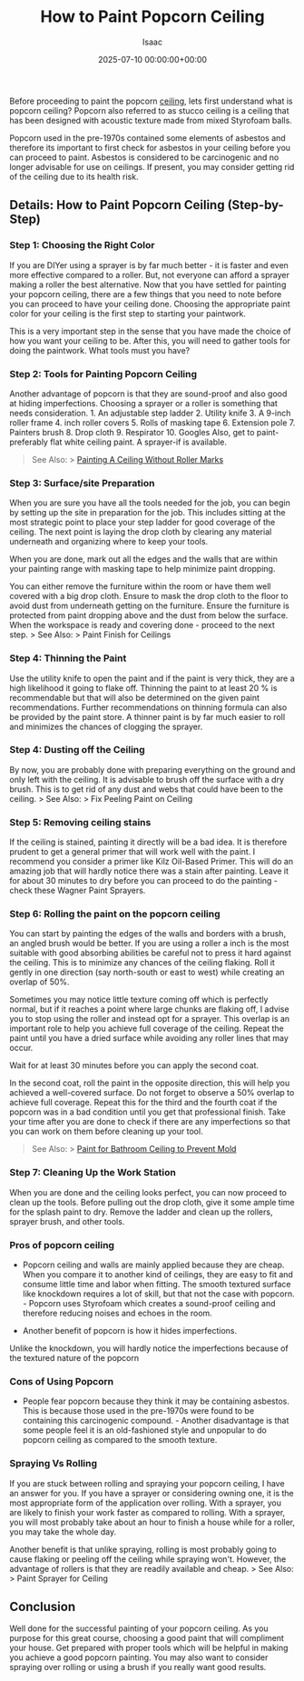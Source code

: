 ﻿---
title: How to Paint Popcorn Ceiling
description: Before proceeding to paint the popcorn ceiling, lets first understand what is popcorn ceiling? Popcorn also referred to as stucco ceiling is a ceiling that...
slug: /how-to-paint-popcorn-ceiling/
date: 2025-07-10 00:00:00+00:00
lastmod: 2025-07-10 00:00:00+03:00
author: Isaac
categories:
- DIY Paintings
- Paint
tags:
- diy-paintings
- popcorn
- ceiling
layout: post
---

Before proceeding to paint the popcorn [ceiling](https://pestpolicy.com/do-you-need-to-backroll-after-spraying-ceiling/), lets first understand what is popcorn ceiling? Popcorn also referred to as stucco ceiling is a ceiling that has been designed with acoustic texture made from mixed Styrofoam balls.

Popcorn used in the pre-1970s contained some elements of asbestos and therefore its important to first check for asbestos in your ceiling before you can proceed to paint. Asbestos is considered to be carcinogenic and no longer advisable for use on ceilings. If present, you may consider getting rid of the ceiling due to its health risk.

##  Details: How to Paint Popcorn Ceiling (Step-by-Step)

###  Step 1: Choosing the Right Color

If you are DIYer using a sprayer is by far much better - it is faster and even more effective compared to a roller. But, not everyone can afford a sprayer making a roller the best alternative. Now that you have settled for painting your popcorn ceiling, there are a few things that you need to note before you can proceed to have your ceiling done. Choosing the appropriate paint color for your ceiling is the first step to starting your paintwork.

This is a very important step in the sense that you have made the choice of how you want your ceiling to be. After this, you will need to gather tools for doing the paintwork. What tools must you have?

###  Step 2: Tools for Painting Popcorn Ceiling

Another advantage of popcorn is that they are sound-proof and also good at hiding imperfections. Choosing a sprayer or a roller is something that needs consideration. 1. An adjustable step ladder 2. Utility knife 3. A 9-inch roller frame 4. inch roller covers 5. Rolls of masking tape 6. Extension pole 7. Painters brush 8. Drop cloth 9. Respirator 10. Googles Also, get to paint-preferably flat white ceiling paint. A sprayer-if is available.

> See Also: > [Painting A Ceiling Without Roller Marks](https://pestpolicy.com/how-to-paint-a-ceiling-without-roller-marks/)

###  Step 3: Surface/site Preparation

When you are sure you have all the tools needed for the job, you can begin by setting up the site in preparation for the job. This includes sitting at the most strategic point to place your step ladder for good coverage of the ceiling. The next point is laying the drop cloth by clearing any material underneath and organizing where to keep your tools.

When you are done, mark out all the edges and the walls that are within your painting range with masking tape to help minimize paint dropping.

You can either remove the furniture within the room or have them well covered with a big drop cloth. Ensure to mask the drop cloth to the floor to avoid dust from underneath getting on the furniture. Ensure the furniture is protected from paint dropping above and the dust from below the surface. When the workspace is ready and covering done - proceed to the next step. > See Also: > Paint Finish for Ceilings

###  Step 4: Thinning the Paint

Use the utility knife to open the paint and if the paint is very thick, they are a high likelihood it going to flake off. Thinning the paint to at least 20 % is recommendable but that will also be determined on the given paint recommendations. Further recommendations on thinning formula can also be provided by the paint store. A thinner paint is by far much easier to roll and minimizes the chances of clogging the sprayer.

###  Step 4: Dusting off the Ceiling

By now, you are probably done with preparing everything on the ground and only left with the ceiling. It is advisable to brush off the surface with a dry brush. This is to get rid of any dust and webs that could have been to the ceiling. > See Also: > Fix Peeling Paint on Ceiling

###  Step 5: Removing ceiling stains

If the ceiling is stained, painting it directly will be a bad idea. It is therefore prudent to get a general primer that will work well with the paint. I recommend you consider a primer like Kilz Oil-Based Primer. This will do an amazing job that will hardly notice there was a stain after painting. Leave it for about 30 minutes to dry before you can proceed to do the painting - check these Wagner Paint Sprayers.

###  Step 6: Rolling the paint on the popcorn ceiling

You can start by painting the edges of the walls and borders with a brush, an angled brush would be better. If you are using a roller a inch is the most suitable with good absorbing abilities be careful not to press it hard against the ceiling. This is to minimize any chances of the ceiling flaking. Roll it gently in one direction (say north-south or east to west) while creating an overlap of 50%.

Sometimes you may notice little texture coming off which is perfectly normal, but if it reaches a point where large chunks are flaking off, I advise you to stop using the roller and instead opt for a sprayer. This overlap is an important role to help you achieve full coverage of the ceiling. Repeat the paint until you have a dried surface while avoiding any roller lines that may occur.

Wait for at least 30 minutes before you can apply the second coat.

In the second coat, roll the paint in the opposite direction, this will help you achieved a well-covered surface. Do not forget to observe a 50% overlap to achieve full coverage. Repeat this for the third and the fourth coat if the popcorn was in a bad condition until you get that professional finish. Take your time after you are done to check if there are any imperfections so that you can work on them before cleaning up your tool.

> See Also: > [Paint for Bathroom Ceiling to Prevent Mold](https://pestpolicy.com/best-paint-for-bathroom-ceiling-to-prevent-mold/)

###  Step 7: Cleaning Up the Work Station

When you are done and the ceiling looks perfect, you can now proceed to clean up the tools. Before pulling out the drop cloth, give it some ample time for the splash paint to dry. Remove the ladder and clean up the rollers, sprayer brush, and other tools.

###  Pros of popcorn ceiling

- Popcorn ceiling and walls are mainly applied because they are cheap. When you compare it to another kind of ceilings, they are easy to fit and consume little time and labor when fitting. The smooth textured surface like knockdown requires a lot of skill, but that not the case with popcorn. - Popcorn uses Styrofoam which creates a sound-proof ceiling and therefore reducing noises and echoes in the room.

- Another benefit of popcorn is how it hides imperfections.

Unlike the knockdown, you will hardly notice the imperfections because of the textured nature of the popcorn

###  Cons of Using Popcorn

- People fear popcorn because they think it may be containing asbestos. This is because those used in the pre-1970s were found to be containing this carcinogenic compound. - Another disadvantage is that some people feel it is an old-fashioned style and unpopular to do popcorn ceiling as compared to the smooth texture.

###  Spraying Vs Rolling

If you are stuck between rolling and spraying your popcorn ceiling, I have an answer for you. If you have a sprayer or considering owning one, it is the most appropriate form of the application over rolling. With a sprayer, you are likely to finish your work faster as compared to rolling. With a sprayer, you will most probably take about an hour to finish a house while for a roller, you may take the whole day.

Another benefit is that unlike spraying, rolling is most probably going to cause flaking or peeling off the ceiling while spraying won't. However, the advantage of rollers is that they are readily available and cheap. > See Also: > Paint Sprayer for Ceiling

##  Conclusion

Well done for the successful painting of your popcorn ceiling. As you purpose for this great course, choosing a good paint that will compliment your house. Get prepared with proper tools which will be helpful in making you achieve a good popcorn painting. You may also want to consider spraying over rolling or using a brush if you really want good results.

